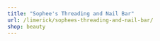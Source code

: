 ```yaml
---
title: "Sophee's Threading and Nail Bar"
url: /limerick/sophees-threading-and-nail-bar/
shop: beauty
---
```

